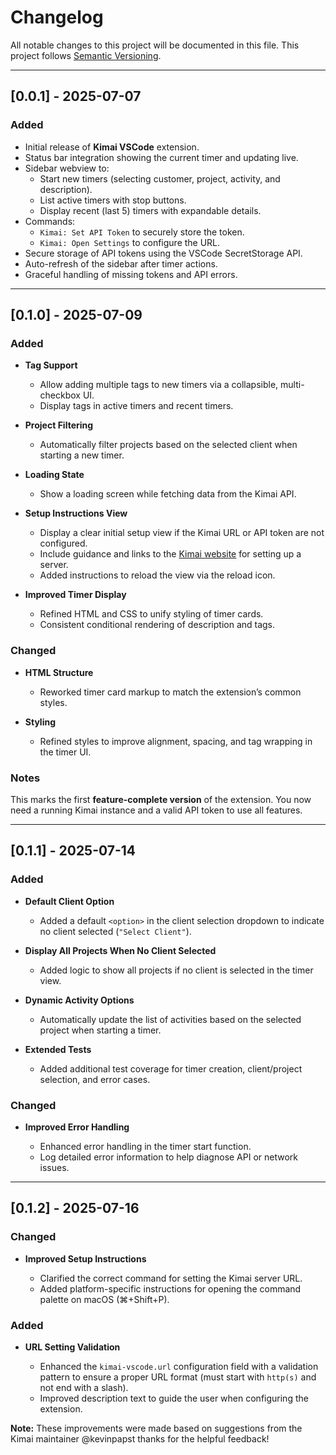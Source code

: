 # Changelog

All notable changes to this project will be documented in this file.
This project follows [Semantic Versioning](https://semver.org/).

---

## [0.0.1] - 2025-07-07

### Added

* Initial release of **Kimai VSCode** extension.
* Status bar integration showing the current timer and updating live.
* Sidebar webview to:
  * Start new timers (selecting customer, project, activity, and description).
  * List active timers with stop buttons.
  * Display recent (last 5) timers with expandable details.
* Commands:
  * `Kimai: Set API Token` to securely store the token.
  * `Kimai: Open Settings` to configure the URL.
* Secure storage of API tokens using the VSCode SecretStorage API.
* Auto-refresh of the sidebar after timer actions.
* Graceful handling of missing tokens and API errors.

---

## [0.1.0] - 2025-07-09

### Added

* **Tag Support**

  * Allow adding multiple tags to new timers via a collapsible, multi-checkbox UI.
  * Display tags in active timers and recent timers.

* **Project Filtering**

  * Automatically filter projects based on the selected client when starting a new timer.

* **Loading State**

  * Show a loading screen while fetching data from the Kimai API.

* **Setup Instructions View**

  * Display a clear initial setup view if the Kimai URL or API token are not configured.
  * Include guidance and links to the [Kimai website](https://www.kimai.org/) for setting up a server.
  * Added instructions to reload the view via the reload icon.

* **Improved Timer Display**

  * Refined HTML and CSS to unify styling of timer cards.
  * Consistent conditional rendering of description and tags.

### Changed

* **HTML Structure**

  * Reworked timer card markup to match the extension’s common styles.

* **Styling**

  * Refined styles to improve alignment, spacing, and tag wrapping in the timer UI.

### Notes

This marks the first **feature-complete version** of the extension.
You now need a running Kimai instance and a valid API token to use all features.

---

## [0.1.1] - 2025-07-14

### Added

* **Default Client Option**

  * Added a default `<option>` in the client selection dropdown to indicate no client selected (`"Select Client"`).

* **Display All Projects When No Client Selected**

  * Added logic to show all projects if no client is selected in the timer view.

* **Dynamic Activity Options**

  * Automatically update the list of activities based on the selected project when starting a timer.

* **Extended Tests**

  * Added additional test coverage for timer creation, client/project selection, and error cases.

### Changed

* **Improved Error Handling**

  * Enhanced error handling in the timer start function.
  * Log detailed error information to help diagnose API or network issues.

---

## [0.1.2] - 2025-07-16

### Changed

* **Improved Setup Instructions**

  * Clarified the correct command for setting the Kimai server URL.
  * Added platform-specific instructions for opening the command palette on macOS (⌘+Shift+P).

### Added

* **URL Setting Validation**

  * Enhanced the `kimai-vscode.url` configuration field with a validation pattern to ensure a proper URL format (must start with `http(s)` and not end with a slash).
  * Improved description text to guide the user when configuring the extension.

**Note:**
These improvements were made based on suggestions from the Kimai maintainer @kevinpapst thanks for the helpful feedback!
